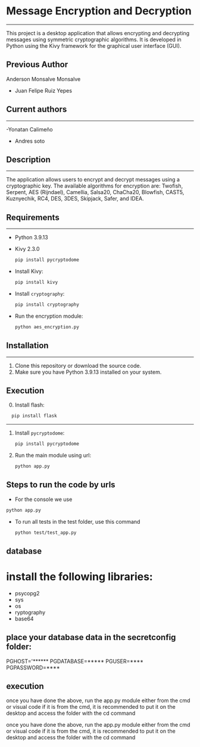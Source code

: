 # Message Encryption and Decryption
____________________________  
This project is a desktop application that allows encrypting and decrypting messages using symmetric cryptographic algorithms. It is developed in Python using the Kivy framework for the graphical user interface (GUI).
## Previous Author
 Anderson Monsalve Monsalve  
- Juan Felipe Ruiz Yepes 


## Current authors
____________________________  
-Yonatan Calimeño
- Andres soto

## Description
____________________________  
The application allows users to encrypt and decrypt messages using a cryptographic key. The available algorithms for encryption are: Twofish, Serpent, AES (Rijndael), Camellia, Salsa20, ChaCha20, Blowfish, CAST5, Kuznyechik, RC4, DES, 3DES, Skipjack, Safer, and IDEA.

## Requirements
____________________________  
- Python 3.9.13  
- Kivy 2.3.0  

  ```bash
  pip install pycryptodome
  ```

- Install Kivy:

  ```bash
  pip install kivy
  ```

- Install `cryptography`:

  ```bash
  pip install cryptography
  ```

- Run the encryption module:

  ```bash
  python aes_encryption.py
  ```

## Installation
____________________________  
1. Clone this repository or download the source code.  
2. Make sure you have Python 3.9.13 installed on your system.  



##  Execution
0. Install flash:

 ```bash
   pip install flask
   ```
 
____________________________  
1. Install `pycryptodome`:

   ```bash
   pip install pycryptodome
   ```

2. Run the main module using url:

   ```bash
   python app.py
   ```

## Steps to run the code by urls
- For the console we use
```bash
python app.py
```
- To run all tests in the test folder, use this command
  ```bash
  python test/test_app.py

   ```


## database
# install the following libraries:
- psycopg2
- sys
- os
- ryptography
- base64

## place your database data in the secretconfig folder:
PGHOST='******
PGDATABASE=*****
PGUSER=****
PGPASSWORD=****

## execution

once you have done the above, run the app.py module
either from the cmd or visual code
if it is from the cmd, it is recommended to put it on the desktop and access the folder with the cd command

once you have done the above, run the app.py module
either from the cmd or visual code
if it is from the cmd, it is recommended to put it on the desktop and access the folder with the cd command

